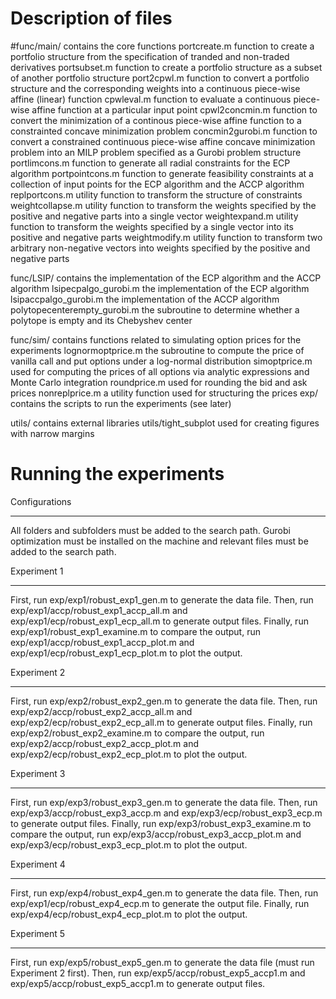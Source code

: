 Description of files
====================

#func/main/      contains the core functions
    portcreate.m                    function to create a portfolio structure from the specification of tranded and non-traded derivatives
    portsubset.m                    function to create a portfolio structure as a subset of another portfolio structure
    port2cpwl.m                     function to convert a portfolio structure and the corresponding weights into a continuous piece-wise affine (linear) function
    cpwleval.m                      function to evaluate a continuous piece-wise affine function at a particular input point
    cpwl2concmin.m                  function to convert the minimization of a continous piece-wise affine function to a constrainted concave minimization problem
    concmin2gurobi.m                function to convert a constrained continuous piece-wise affine concave minimization problem into an MILP problem specified as a Gurobi problem structure
    portlimcons.m                   function to generate all radial constraints for the ECP algorithm
    portpointcons.m                 function to generate feasibility constraints at a collection of input points for the ECP algorithm and the ACCP algorithm
    replportcons.m                  utility function to transform the structure of constraints
    weightcollapse.m                utility function to transform the weights specified by the positive and negative parts into a single vector
    weightexpand.m                  utility function to transform the weights specified by a single vector into its positive and negative parts
    weightmodify.m                  utility function to transform two arbitrary non-negative vectors into weights specified by the positive and negative parts

func/LSIP/      contains the implementation of the ECP algorithm and the ACCP algorithm
    lsipecpalgo_gurobi.m            the implementation of the ECP algorithm
    lsipaccpalgo_gurobi.m           the implementation of the ACCP algorithm
    polytopecenterempty_gurobi.m    the subroutine to determine whether a polytope is empty and its Chebyshev center

func/sim/       contains functions related to simulating option prices for the experiments
    lognormoptprice.m               the subroutine to compute the price of vanilla call and put options under a log-normal distribution
    simoptprice.m                   used for computing the prices of all options via analytic expressions and Monte Carlo integration
    roundprice.m                    used for rounding the bid and ask prices 
    nonreplprice.m                  a utility function used for structuring the prices
exp/            contains the scripts to run the experiments (see later)

utils/          contains external libraries
    utils/tight_subplot             used for creating figures with narrow margins

Running the experiments
=======================

Configurations
______________

All folders and subfolders must be added to the search path. 
Gurobi optimization must be installed on the machine and relevant files must be added to the search path. 


Experiment 1
____________

First, run exp/exp1/robust_exp1_gen.m to generate the data file.
Then, run exp/exp1/accp/robust_exp1_accp_all.m and exp/exp1/ecp/robust_exp1_ecp_all.m to generate output files.
Finally, run exp/exp1/robust_exp1_examine.m to compare the output, run exp/exp1/accp/robust_exp1_accp_plot.m and exp/exp1/ecp/robust_exp1_ecp_plot.m to plot the output.


Experiment 2
____________

First, run exp/exp2/robust_exp2_gen.m to generate the data file.
Then, run exp/exp2/accp/robust_exp2_accp_all.m and exp/exp2/ecp/robust_exp2_ecp_all.m to generate output files.
Finally, run exp/exp2/robust_exp2_examine.m to compare the output, run exp/exp2/accp/robust_exp2_accp_plot.m and exp/exp2/ecp/robust_exp2_ecp_plot.m to plot the output.


Experiment 3
____________

First, run exp/exp3/robust_exp3_gen.m to generate the data file.
Then, run exp/exp3/accp/robust_exp3_accp.m and exp/exp3/ecp/robust_exp3_ecp.m to generate output files.
Finally, run exp/exp3/robust_exp3_examine.m to compare the output, run exp/exp3/accp/robust_exp3_accp_plot.m and exp/exp3/ecp/robust_exp3_ecp_plot.m to plot the output.


Experiment 4
____________

First, run exp/exp4/robust_exp4_gen.m to generate the data file.
Then, run exp/exp1/ecp/robust_exp4_ecp.m to generate the output file.
Finally, run exp/exp4/ecp/robust_exp4_ecp_plot.m to plot the output.


Experiment 5
____________

First, run exp/exp5/robust_exp5_gen.m to generate the data file (must run Experiment 2 first).
Then, run exp/exp5/accp/robust_exp5_accp1.m and exp/exp5/accp/robust_exp5_accp1.m to generate output files.
